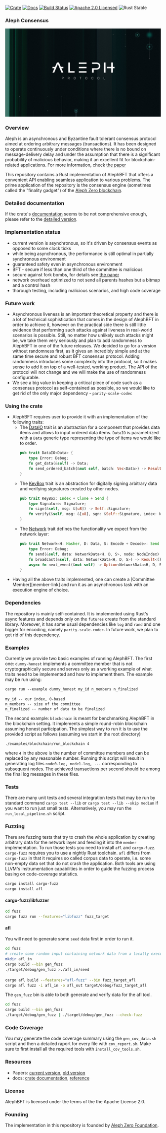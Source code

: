 [![Crate][crate-image]][crate-link]
[![Docs][docs-image]][docs-link]
[![Build Status][build-image]][build-link]
[![Apache 2.0 Licensed][license-image]][license-link]
![Rust Stable][rustc-image]

### Aleph Consensus

![aleph logo](logo.jpg "Aleph logo")

### Overview

Aleph is an asynchronous and Byzantine fault tolerant consensus protocol aimed
at ordering arbitrary messages (transactions). It has been designed to operate
continuously under conditions where there is no bound on message-delivery delay
and under the assumption that there is a significant probability of malicious
behavior, making it an excellent fit for blockchain-related applications.
For more information, check [the paper][paper-link]

This repository contains a Rust implementation of AlephBFT that offers a convenient
API enabling seamless application to various problems. The prime application of
the repository is the consensus engine (sometimes called the "finality gadget")
of the [Aleph Zero blockchain][aleph-node-link].

### Detailed documentation

If the crate's [documentation][docs-link] seems to be not comprehensive enough,
please refer to the [detailed version][reference-link].

### Implementation status

- current version is asynchronous, so it's driven by consensus events as opposed
  to some clock ticks
- while being asynchronous, the performance is still optimal in partially
  synchronous environment
- guaranteed safety even in asynchronous environment
- BFT - secure if less than one third of the committee is malicious
- secure against fork bombs, for details see [the paper][paper-link]
- network overhead optimized to not send all parents hashes but a bitmap and a control hash
- thorough testing, including malicious scenarios, and high code coverage

### Future work

- Asynchronous liveness is an important theoretical property and there is a lot of technical
  sophistication that comes in the design of AlephBFT in order to achieve it, however on the practical
  side there is still little evidence that performing such attacks against liveness in real-world
  scenarios is possible. Still, no matter how unlikely such attacks might be, we take them very
  seriously and plan to add randomness to AlephBFT in one of the future releases. We decided to go
  for a version without randomness first, as it gives an incredibly simple and at the same time
  secure and robust BFT consensus protocol. Adding randomness introduces some complexity into the
  protocol, so it makes sense to add it on top of a well-tested, working product. The API of the
  protocol will not change and we will make the use of randomness configurable.
- We see a big value in keeping a critical piece of code such as a consensus protocol as
  self-contained as possible, so we would like to get rid of the only major dependency -
  `parity-scale-codec`

### Using the crate

- AlephBFT requires user to provide it with an implementation of the following traits:
  - The [DataIO][dataio-link] trait is an abstraction for a component that provides data items and allows to input ordered data items. `DataIO` is parametrized with a `Data` generic type representing the type of items we would like to order.
    ```rust
    pub trait DataIO<Data> {
        type Error: Debug;
        fn get_data(&self) -> Data;
        fn send_ordered_batch(&mut self, batch: Vec<Data>) -> Result<(), Self::Error>;
    }
    ```
  - The [KeyBox][keybox-link] trait is an abstraction for digitally signing arbitrary data and
    verifying signatures created by other nodes.
    ```rust
    pub trait KeyBox: Index + Clone + Send {
        type Signature: Signature;
        fn sign(&self, msg: &[u8]) -> Self::Signature;
        fn verify(&self, msg: &[u8], sgn: &Self::Signature, index: NodeIndex) -> bool;
    }
    ```
  - The [Network][network-link] trait defines the functionality we expect from the network layer:
    ```rust
    pub trait Network<H: Hasher, D: Data, S: Encode + Decode>: Send {
        type Error: Debug;
        fn send(&self, data: NetworkData<H, D, S>, node: NodeIndex) -> Result<(), Self::Error>;
        fn broadcast(&self, data: NetworkData<H, D, S>) -> Result<(), Self::Error>;
        async fn next_event(&mut self) -> Option<NetworkData<H, D, S>>;
    }
    ```
- Having all the above traits implemented, one can create a [Committee Member][member-link] and
  run it as an asynchronous task with an execution engine of choice.

### Dependencies

The repository is mainly self-contained. It is implemented using Rust's async features and depends only on the
`futures` create from the standard library. Moreover, it has some usual dependencies like
`log` and `rand` and one bigger for encoding, namely `parity-scale-codec`. In future work, we plan to get
rid of this dependency.

### Examples

Currently we provide two basic examples of running AlephBFT. The first one: `dummy-honest` implements a committee member that is not
cryptographically secure and serves only as a working example of what traits need to be implemented and how to implement them.
The example may be run using:

    cargo run --example dummy_honest my_id n_members n_finalized

    my_id -- our index, 0-based
    n_members -- size of the committee
    n_finalized -- number of data to be finalized

The second example: `blockchain` is meant for benchmarking AlephBFT in the blockchain setting. It implements a simple round-robin blockchain assuming honest participation. The simplest way to run it is to use the provided script as follows (assuming we start in the root directory)

```
./examples/blockchain/run_blockchain 4
```

where `4` in the above is the number of committee members and can be replaced by any reasonable number. Running this script will result in generating log files `node0.log, node1.log, ...` corresponding to subsequent nodes. The achieved transactions per second should be among the final log messages in these files.

### Tests

There are many unit tests and several integration tests that may be run by standard command
`cargo test --lib` or `cargo test --lib --skip medium` if you want to run just small tests.
Alternatively, you may run the `run_local_pipeline.sh` script.

### Fuzzing

There are fuzzing tests that try to crash the whole application by creating arbitrary data for the network layer
and feeding it into the `member` implementation. To run those tests you need to install `afl` and `cargo-fuzz`.
`cargo-fuzz` requires you to use a nightly Rust toolchain. `afl` differs from `cargo-fuzz` in that it requires
so called corpus data to operate, i.e. some non-empty data set that do not crash the application.
Both tools are using LLVM's instrumentation capabilities in order to guide the fuzzing process basing on code-coverage statistics.

```sh
cargo install cargo-fuzz
cargo install afl
```

#### cargo-fuzz/libfuzzer

```sh
cd fuzz
cargo fuzz run --features="libfuzz" fuzz_target
```

#### afl

You will need to generate some `seed` data first in order to run it.

```sh
cd fuzz
# create some random input containing network data from a locally executed test
mkdir afl_in
cargo build --bin gen_fuzz
./target/debug/gen_fuzz >./afl_in/seed

cargo afl build --features="afl-fuzz" --bin fuzz_target_afl
cargo afl fuzz -i afl_in -o afl_out target/debug/fuzz_target_afl
```

The `gen_fuzz` bin is able to both generate and verify data for the afl tool.

```sh
cd fuzz
cargo build --bin gen_fuzz
./target/debug/gen_fuzz | ./target/debug/gen_fuzz --check-fuzz
```

### Code Coverage

You may generate the code coverage summary using the `gen_cov_data.sh` script and then a detailed
raport for every file with `cov_report.sh`. Make sure to first install all the required
tools with `install_cov_tools.sh`.

### Resources

- Papers: [current version][paper-link], [old version][old-paper-link]
- docs: [crate documentation][docs-link], [reference][reference-link]

### License

AlephBFT is licensed under the terms of the the Apache License 2.0.

### Founding

The implementation in this repository is founded by [Aleph Zero Foundation][webpage-link].

[//]: ### "badges"
[dataio-link]: https://cardinal-cryptography.github.io/AlephBFT/aleph_bft_api.html#311-dataio
[network-link]: https://cardinal-cryptography.github.io/AlephBFT/aleph_bft_api.html#312-network
[keybox-link]: https://cardinal-cryptography.github.io/AlephBFT/aleph_bft_api.html#313-keybox
[crate-image]: https://img.shields.io/crates/v/aleph-bft.svg
[crate-link]: https://crates.io/crates/aleph-bft
[docs-image]: https://docs.rs/aleph-bft/badge.svg
[docs-link]: https://docs.rs/aleph-bft
[build-image]: https://github.com/Cardinal-Cryptography/AlephBFT/workflows/CI/badge.svg
[build-link]: https://github.com/Cardinal-Cryptography/AlephBFT/actions?query=workflow%3ACI
[license-image]: https://img.shields.io/badge/license-Apache2.0-blue.svg
[license-link]: https://github.com/Cardinal-Cryptography/AlephBFT/blob/main/LICENSE
[rustc-image]: https://img.shields.io/badge/rustc-stable-blue.svg
[//]: ### "general links"
[reference-link]: https://Cardinal-Cryptography.github.io/AlephBFT/index.html
[paper-link]: https://arxiv.org/abs/1908.05156
[old-paper-link]: https://arxiv.org/abs/1810.05256
[aleph-node-link]: https://github.com/Cardinal-Cryptography/aleph-node
[webpage-link]: https://alephzero.org
